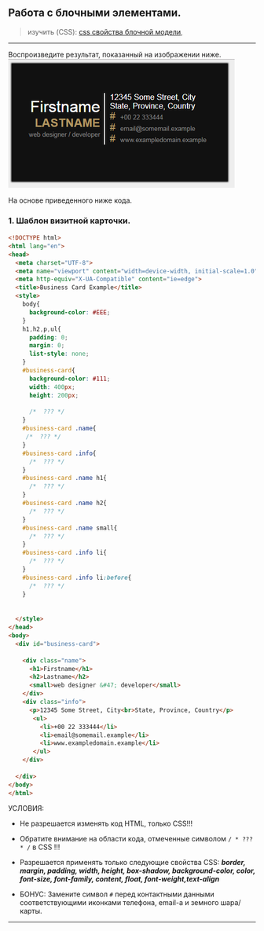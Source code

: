 ## Работа с блочными элементами.

> изучить (CSS):
[css свойства блочной модели](),


---

Воспроизведите результат, показанный на изображении ниже.
![result](bc.png)

На основе приведенного ниже кода.

### 1. Шаблон визитной карточки.

```html
<!DOCTYPE html>
<html lang="en">
<head>
  <meta charset="UTF-8">
  <meta name="viewport" content="width=device-width, initial-scale=1.0">
  <meta http-equiv="X-UA-Compatible" content="ie=edge">
  <title>Business Card Example</title>
  <style>
    body{
      background-color: #EEE;
    }
    h1,h2,p,ul{
      padding: 0;
      margin: 0;
      list-style: none;
    }
    #business-card{
      background-color: #111;
      width: 400px;
      height: 200px;

      /*  ??? */
    }
    #business-card .name{
     /*  ??? */
    }
    #business-card .info{
      /*  ??? */    
    }
    #business-card .name h1{
      /*  ??? */
    }
    #business-card .name h2{
      /*  ??? */
    }
    #business-card .name small{
      /*  ??? */
    }
    #business-card .info li{
      /*  ??? */
    }
    #business-card .info li:before{
      /*  ??? */
    }


  </style>
</head>
<body>
  <div id="business-card">

    <div class="name">
      <h1>Firstname</h1>
      <h2>Lastname</h2>
      <small>web designer &#47; developer</small>
    </div>
    <div class="info">
      <p>12345 Some Street, City<br>State, Province, Country</p>
       <ul>
         <li>+00 22 333444</li>
         <li>email@somemail.example</li>
         <li>www.exampledomain.example</li>
       </ul>
    </div>

  </div>
</body>
</html>

```


УСЛОВИЯ:
  * Не разрешается изменять код HTML, только CSS!!!

  * Обратите внимание на области кода, отмеченные символом `` / * ??? * / `` в CSS !!!

  * Разрешается применять только следующие свойства CSS: ***border, margin, padding, width, height, box-shadow, background-color, color, font-size, font-family, content, float, font-weight,text-align***

  * БОНУС: Замените символ ```#``` перед контактными данными соответствующими иконками телефона, email-а и земного шара/карты.

---
